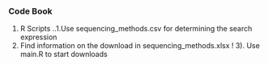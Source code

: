 ### Code Book 

1. R Scripts
..1.Use sequencing_methods.csv for determining the search expression
2. Find information on the download in sequencing_methods.xlsx ! 
3). Use main.R to start downloads

